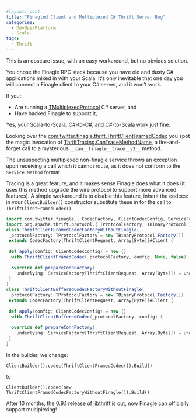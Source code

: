 ```yaml
---
#layout: post
title: "Finagled Client and Multiplexed C# Thrift Server Bug"
categories:
  - DevOps/Platform
  - Scala
tags:
  - Thrift
---
```


This is an obscure issue, with an easy workaround, but no obvious solution.

You chose the Finagle RPC stack because you have old and dusty C# applications mixed in with your Scala. It’s only
inevitable that one day you will connect a Finagle client to your C# server, and it won’t work.

If you:

- Are running
  a [TMultiplexedProtocol](https://github.com/apache/thrift/blob/master/lib/csharp/src/Protocol/TMultiplexedProtocol.cs)
  C# server, and
- Have hacked Finagle to support it,

Yes, your Scala-to-Scala, C#-to-C#, and C#-to-Scala work just fine.

Looking over
the [com.twitter.finagle.thrift.ThriftClientFramedCodec](https://github.com/twitter/finagle/blob/master/finagle-thrift/src/main/scala/com/twitter/finagle/thrift/ThriftClientFramedCodec.scala)
you spot the magic invocation
of [ThriftTracing.CanTraceMethodName](https://github.com/twitter/finagle/blob/master/finagle-thrift/src/main/scala/com/twitter/finagle/thrift/ThriftTracing.scala),
a fire-and-forget call to a mysterious `__can__finagle__trace__v3__` method.

The unsuspecting multiplexed non-finagle service throws an exception upon receiving a call which it cannot route, as it
does not conform to the `Service.Method` format.

Tracing is a great feature, and it makes sense Finagle does what it does (it uses this method upgrade the wire protocol
to support more advanced features). A simple workaround is to disable this feature, inherit the codecs: in
your `ClientBuilder()` constructor substitute these in for the call to `ThriftClientFramedCodec()`.

```scala
import com.twitter.finagle.{ CodecFactory, ClientCodecConfig, ServiceFactory }
import org.apache.thrift.protocol.{ TProtocolFactory, TBinaryProtocol }
class ThriftClientFramedCodecFactoryWithoutFinagle(
 _protocolFactory: TProtocolFactory = new TBinaryProtocol.Factory())
 extends CodecFactory[ThriftClientRequest, Array[Byte]]#Client {
 
 def apply(config: ClientCodecConfig) = new {} 
  with ThriftClientFramedCodec(_protocolFactory, config, None, false) {
 
  override def prepareConnFactory(
    underlying: ServiceFactory[ThriftClientRequest, Array[Byte]]) = underlying
 }
}
class ThriftClientBufferedCodecFactoryWithoutFinagle(
 _protocolFactory: TProtocolFactory = new TBinaryProtocol.Factory())
 extends CodecFactory[ThriftClientRequest, Array[Byte]]#Client {
 
 def apply(config: ClientCodecConfig) = new {} 
  with ThriftClientBufferedCodec(_protocolFactory, config) {
 
  override def prepareConnFactory(
    underlying: ServiceFactory[ThriftClientRequest, Array[Byte]]) = underlying
 }
}
```

In the builder, we change:

```
ClientBuilder().codec(ThriftClientFramedCodec()).Build()
```

to

```
ClientBuilder().codec(new ThriftClientFramedCodecFactoryWithoutFinagle()).Build()
```

After 10 months,
the [0.9.1 release of libthrift](https://search.maven.org/search?q=g:org.apache.thrift%20AND%20a:libthrift) is out, now
Finagle can officially support multiplexing!
